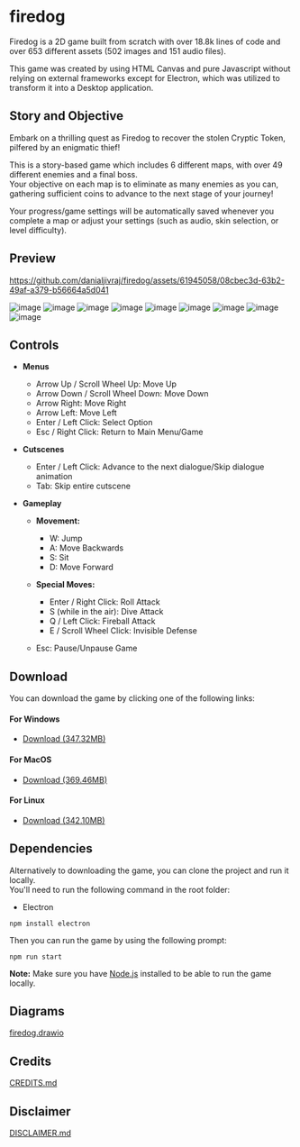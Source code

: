 # firedog
Firedog is a 2D game built from scratch with over 18.8k lines of code and over 653 different assets (502 images and 151 audio files).

This game was created by using HTML Canvas and pure Javascript without relying on external frameworks except for 
Electron, which was utilized to transform it into a Desktop application.

## Story and Objective
Embark on a thrilling quest as Firedog to recover the stolen Cryptic Token, pilfered by an enigmatic thief! <br>

This is a story-based game which includes 6 different maps, with over 49 different enemies and a final boss. <br>
Your objective on each map is to eliminate as many enemies as you can, gathering sufficient coins to advance to the next stage of your journey! <br>

Your progress/game settings will be automatically saved whenever you complete a map or adjust your settings (such as audio, skin selection, or level difficulty).

## Preview
https://github.com/danialjivraj/firedog/assets/61945058/08cbec3d-63b2-49af-a379-b56664a5d041

![image](https://github.com/danialjivraj/firedog/assets/61945058/93dfb886-7d84-490f-a095-22a72345d674)
![image](https://github.com/danialjivraj/firedog/assets/61945058/a0748eec-72bc-4c61-9d9b-bd70c2bdffc9)
![image](https://github.com/danialjivraj/firedog/assets/61945058/87ae694b-1994-43bd-894d-a1a64a4b2ee9)
![image](https://github.com/danialjivraj/firedog/assets/61945058/f6c70d35-3dc0-4bd0-bfae-a08323b2cc7d)
![image](https://github.com/danialjivraj/firedog/assets/61945058/2785bda6-3c34-41c3-b809-8c0956453ee3)
![image](https://github.com/danialjivraj/firedog/assets/61945058/87d61289-d150-4b47-b1b9-6d14b677fd0e)
![image](https://github.com/danialjivraj/firedog/assets/61945058/69e747d4-1883-4b70-9e36-774001fc359a)
![image](https://github.com/danialjivraj/firedog/assets/61945058/f64e695d-3c8d-4772-9216-851af829b6f9)
![image](https://github.com/danialjivraj/firedog/assets/61945058/a8cfbd96-f585-423b-a17d-7f6e9ffbe7f8)

## Controls
- **Menus**
  - Arrow Up / Scroll Wheel Up: Move Up
  - Arrow Down / Scroll Wheel Down: Move Down
  - Arrow Right: Move Right
  - Arrow Left: Move Left
  - Enter / Left Click: Select Option
  - Esc / Right Click: Return to Main Menu/Game

- **Cutscenes**
  - Enter / Left Click: Advance to the next dialogue/Skip dialogue animation
  - Tab: Skip entire cutscene

- **Gameplay**
  - **Movement:**
    - W: Jump
    - A: Move Backwards
    - S: Sit
    - D: Move Forward

  - **Special Moves:**
    - Enter / Right Click: Roll Attack
    - S (while in the air): Dive Attack
    - Q / Left Click: Fireball Attack
    - E / Scroll Wheel Click: Invisible Defense

  - Esc: Pause/Unpause Game

## Download

You can download the game by clicking one of the following links:

#### For Windows
- [Download (347.32MB)](https://www.mediafire.com/file/abh5ymkqq56ngmy/Firedog-win32-x64.rar/file)

#### For MacOS
- [Download (369.46MB)](https://www.mediafire.com/file/ecq9cy8ouctt9ex/Firedog-darwin-x64.zip/file)

#### For Linux
- [Download (342.10MB)](https://www.mediafire.com/file/0c37nrrer2izt79/Firedog-linux-x64.rar/file)

## Dependencies
Alternatively to downloading the game, you can clone the project and run it locally. <br>
You'll need to run the following command in the root folder:
- Electron
```
npm install electron
```

Then you can run the game by using the following prompt:
```
npm run start
```

**Note:** Make sure you have [Node.js](https://nodejs.org/en/download) installed to be able to run the game locally.

## Diagrams
[firedog.drawio](https://drive.google.com/file/d/1UzqG0iWC3djNO5h_WFIayjSSvS6cQqbG/view?usp=sharing)

## Credits
[CREDITS.md](https://github.com/danialjivraj/firedog/blob/main/CREDITS.md)

## Disclaimer
[DISCLAIMER.md](https://github.com/danialjivraj/firedog/blob/main/DISCLAIMER.md)

